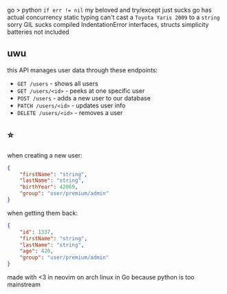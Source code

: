 go > python
`if err != nil` my beloved and try/except just sucks
go has actual concurrency
static typing
can't cast a `Toyota Yaris 2009` to a `string` sorry
GIL sucks
compiled
IndentationError
interfaces, structs
simplicity
batteries not included


## uwu

this API manages user data through these endpoints:
- `GET /users` - shows all users
- `GET /users/<id>` - peeks at one specific user
- `POST /users` - adds a new user to our database
- `PATCH /users/<id>` - updates user info
- `DELETE /users/<id>` - removes a user

## ⭐️

when creating a new user:
```json
{
    "firstName": "string",
    "lastName": "string",
    "birthYear": 42069,
    "group": "user/premium/admin"
}
```

when getting them back:
```json
{
    "id": 1337,
    "firstName": "string",
    "lastName": "string",
    "age": 420,
    "group": "user/premium/admin"
}
```

made with <3 in neovim on arch linux in Go because python is too mainstream
